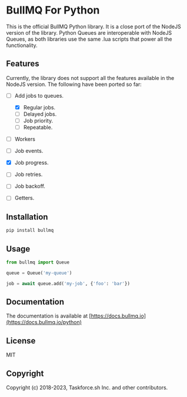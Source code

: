 # BullMQ For Python

This is the official BullMQ Python library. It is a close port of the NodeJS version of the library.
Python Queues are interoperable with NodeJS Queues, as both libraries use the same .lua scripts that
power all the functionality.

## Features

Currently, the library does not support all the features available in the NodeJS version. The following
have been ported so far:

- [ ] Add jobs to queues.

  - [x] Regular jobs.
  - [ ] Delayed jobs.
  - [ ] Job priority.
  - [ ] Repeatable.

- [ ] Workers
- [ ] Job events.
- [x] Job progress.
- [ ] Job retries.
- [ ] Job backoff.
- [ ] Getters.

## Installation

```bash
pip install bullmq
```

## Usage

```python
from bullmq import Queue

queue = Queue('my-queue')

job = await queue.add('my-job', {'foo': 'bar'})

```

## Documentation

The documentation is available at [https://docs.bullmq.io](https://docs.bullmq.io/python)

## License

MIT

## Copyright

Copyright (c) 2018-2023, Taskforce.sh Inc. and other contributors.
